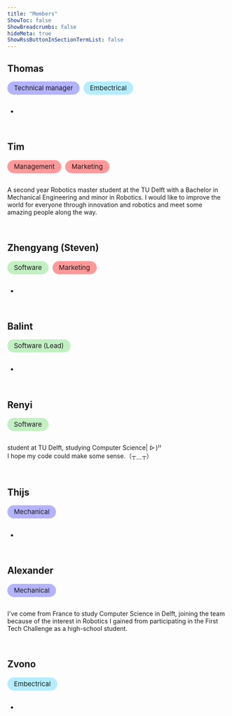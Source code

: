 ```yaml
---
title: "Members"
ShowToc: false
ShowBreadcrumbs: false
hideMeta: true
ShowRssButtonInSectionTermList: false
---
```


## Thomas

<div class="chip hardware">Technical manager</div> <div class="chip embectrical">Embectrical</div>

-

<br>

## Tim

<div class="chip management">Management</div> <div class="chip management">Marketing</div>

A second year Robotics master student at the TU Delft with a Bachelor in Mechanical Engineering and minor in
Robotics. I would like to improve the world for everyone through innovation and robotics and meet some amazing
people along the way.

<br>

## Zhengyang (Steven)

<div class="chip software">Software</div> <div class="chip management">Marketing</div>

-

<br>

## Balint

<div class="chip software">Software (Lead)</div>

-

<br>

## Renyi

<div class="chip software">Software</div>

student at TU Delft, studying Computer Science| ᐕ)⁾⁾  
I hope my code could make some sense.（┬＿┬）

<br>

## Thijs

<div class="chip hardware">Mechanical</div>

-

<br>

## Alexander

<div class="chip hardware">Mechanical</div>

I've come from France to study Computer Science in Delft, joining the team because of the interest in Robotics I 
gained from participating in the First Tech Challenge as a high-school student.

<br>

## Zvono

<div class="chip embectrical">Embectrical</div>

-

<style>
.chip {
  display: inline-block;
  padding: 0 15px;
  height: 30px;
  font-size: 15px;
  line-height: 30px;
  border-radius: 15px;
  margin: 0 5px 15px 0;
}

.management {
  background-color: #ff9999;
}
.dark .management {
  background-color: #500000;
}
  
.software {
  background-color: #c2f0c2;
}
.dark .software {
  background-color: #145214;
}
  
.hardware {
  background-color: #b3b3ff;
}
.dark .hardware {
  background-color: #000080;
}

.embectrical {
  background-color: #b3edff;
}
.embectrical .hardware {
  background-color: #006f80;
}
</style>
